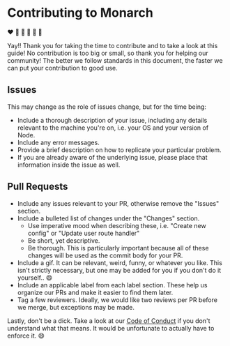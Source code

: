 # Contributing to Monarch

:heart: :green_heart: :purple_heart: :blue_heart: :yellow_heart: :black_heart:

Yay!! Thank you for taking the time to contribute and to take a look at this guide!
No contribution is too big or small, so thank you for helping our community!
The better we follow standards in this document, the faster we can put your contribution
to good use.

## Issues
This may change as the role of issues change, but for the time being:

* Include a thorough description of your issue, including any details relevant to the
  machine you're on, i.e. your OS and your version of Node.
* Include any error messages.
* Provide a brief description on how to replicate your particular problem.
* If you are already aware of the underlying issue, please place that information inside
  the issue as well.

## Pull Requests

* Include any issues relevant to your PR, otherwise remove the "Issues" section.
* Include a bulleted list of changes under the "Changes" section.
  * Use imperative mood when describing these, i.e. "Create new config" or "Update user
    route handler"
  * Be short, yet descriptive.
  * Be thorough. This is particularly important because all of these changes
    will be used as the commit body for your PR.
* Include a gif. It can be relevant, weird, funny, or whatever you like. This isn't
  strictly necessary, but one may be added for you if you don't do it yourself.. :smile:
* Include an applicable label from each label section. These help us organize our PRs and make
  it easier to find them later.
* Tag a few reviewers. Ideally, we would like two reviews per PR before we merge, but exceptions
  may be made.

Lastly, don't be a dick. Take a look at our [Code of Conduct][codeofconduct]
if you don't understand what that means. It would be unfortunate to
actually have to enforce it. :smile:

[codeofconduct]: ./CODE_OF_CONDUCT.md

